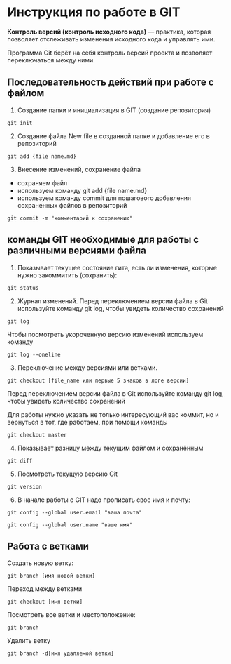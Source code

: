 # Инструкция по работе в GIT
**Контроль версий (контроль исходного кода)** — практика, которая позволяет отслеживать
изменения исходного кода и управлять ими.

Программа Git берёт на себя контроль версий
проекта и позволяет переключаться между
ними.
## Последовательность действий при работе с файлом
1. Создание папки и инициализация в GIT (создание репозитория)

``` 
git init
```
2. Создание файла New file в созданной папке и добавление его в репозиторий

```
git add {file name.md}
```
3. Внесение изменений, сохранение файла
* сохраняем файл
* используем команду git add {file name.md}
* используем команду commit для пошагового добавления сохраненных файлов в репозиторий 
```
git commit -m "комментарий к сохранению"
```
## команды GIT необходимые для работы с различными версиями файла

1. Показывает текущее состояние гита, есть 
ли изменения, которые нужно закоммитить
(сохранить):
```
git status
```
2. Журнал изменений.
Перед переключением версии файла в Git
используйте команду git log, чтобы увидеть
количество сохранений
```
git log
```
Чтобы посмотреть укороченную версию  изменений используем команду
```
git log --oneline
```

3. Переключение между версиями или ветками.
```
git checkout [file_name или первые 5 знаков в логе версии]
```
Перед переключением версии файла в Git
используйте команду git log, чтобы увидеть
количество сохранений

Для работы нужно указать не только
интересующий вас коммит, но и вернуться 
в тот, где работаем, при помощи команды 
```
git checkout master
```
4. Показывает разницу между текущим файлом
и сохранённым
```
git diff
```

5. Посмотреть текущую версию Git
```
git version
```
6. В начале работы  с GIT надо прописать свое имя и почту:
```
git config --global user.email "ваша почта"

git config --global user.name "ваше имя"
``` 
## Работа с ветками

Создать новую ветку:
```
git branch [имя новой ветки]
```

Переход между ветками 
```
git checkout [имя ветки]
```

Посмотреть все ветки и местоположение:
```
git branch 
```

Удалить ветку
```
git branch -d[имя удаляемой ветки]
```